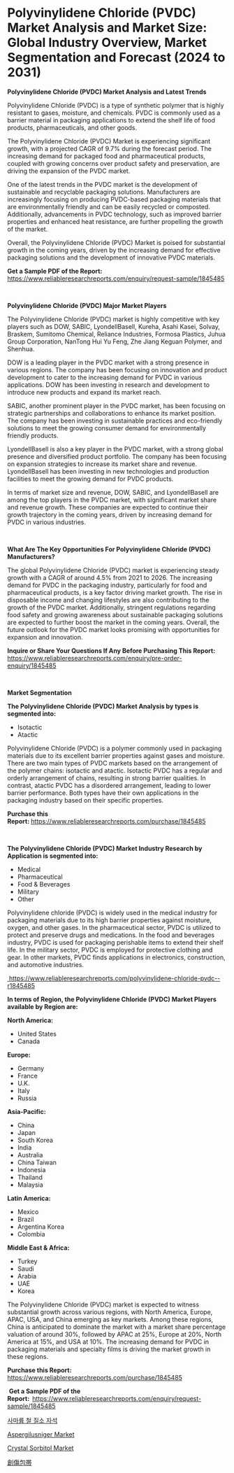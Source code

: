 <p><h1>Polyvinylidene Chloride (PVDC) Market Analysis and Market Size: Global Industry Overview, Market Segmentation and Forecast (2024 to 2031)</h1></p><p><strong>Polyvinylidene Chloride (PVDC) Market Analysis and Latest Trends</strong></p>
<p><p>Polyvinylidene Chloride (PVDC) is a type of synthetic polymer that is highly resistant to gases, moisture, and chemicals. PVDC is commonly used as a barrier material in packaging applications to extend the shelf life of food products, pharmaceuticals, and other goods.</p><p>The Polyvinylidene Chloride (PVDC) Market is experiencing significant growth, with a projected CAGR of 9.7% during the forecast period. The increasing demand for packaged food and pharmaceutical products, coupled with growing concerns over product safety and preservation, are driving the expansion of the PVDC market.</p><p>One of the latest trends in the PVDC market is the development of sustainable and recyclable packaging solutions. Manufacturers are increasingly focusing on producing PVDC-based packaging materials that are environmentally friendly and can be easily recycled or composted. Additionally, advancements in PVDC technology, such as improved barrier properties and enhanced heat resistance, are further propelling the growth of the market.</p><p>Overall, the Polyvinylidene Chloride (PVDC) Market is poised for substantial growth in the coming years, driven by the increasing demand for effective packaging solutions and the development of innovative PVDC materials.</p></p>
<p><strong>Get a Sample PDF of the Report:&nbsp;</strong> <a href="https://www.reliableresearchreports.com/enquiry/request-sample/1845485">https://www.reliableresearchreports.com/enquiry/request-sample/1845485</a></p>
<p>&nbsp;</p>
<p><strong>Polyvinylidene Chloride (PVDC) Major Market Players</strong></p>
<p><p>The Polyvinylidene Chloride (PVDC) market is highly competitive with key players such as DOW, SABIC, LyondellBasell, Kureha, Asahi Kasei, Solvay, Braskem, Sumitomo Chemical, Reliance Industries, Formosa Plastics, Juhua Group Corporation, NanTong Hui Yu Feng, Zhe Jiang Keguan Polymer, and Shenhua.</p><p>DOW is a leading player in the PVDC market with a strong presence in various regions. The company has been focusing on innovation and product development to cater to the increasing demand for PVDC in various applications. DOW has been investing in research and development to introduce new products and expand its market reach.</p><p>SABIC, another prominent player in the PVDC market, has been focusing on strategic partnerships and collaborations to enhance its market position. The company has been investing in sustainable practices and eco-friendly solutions to meet the growing consumer demand for environmentally friendly products.</p><p>LyondellBasell is also a key player in the PVDC market, with a strong global presence and diversified product portfolio. The company has been focusing on expansion strategies to increase its market share and revenue. LyondellBasell has been investing in new technologies and production facilities to meet the growing demand for PVDC products.</p><p>In terms of market size and revenue, DOW, SABIC, and LyondellBasell are among the top players in the PVDC market, with significant market share and revenue growth. These companies are expected to continue their growth trajectory in the coming years, driven by increasing demand for PVDC in various industries.</p></p>
<p>&nbsp;</p>
<p><strong>What Are The Key Opportunities For Polyvinylidene Chloride (PVDC) Manufacturers?</strong></p>
<p><p>The global Polyvinylidene Chloride (PVDC) market is experiencing steady growth with a CAGR of around 4.5% from 2021 to 2026. The increasing demand for PVDC in the packaging industry, particularly for food and pharmaceutical products, is a key factor driving market growth. The rise in disposable income and changing lifestyles are also contributing to the growth of the PVDC market. Additionally, stringent regulations regarding food safety and growing awareness about sustainable packaging solutions are expected to further boost the market in the coming years. Overall, the future outlook for the PVDC market looks promising with opportunities for expansion and innovation.</p></p>
<p><strong>Inquire or Share Your Questions If Any Before Purchasing This Report:</strong> <a href="https://www.reliableresearchreports.com/enquiry/pre-order-enquiry/1845485">https://www.reliableresearchreports.com/enquiry/pre-order-enquiry/1845485</a></p>
<p>&nbsp;</p>
<p><strong>Market Segmentation</strong></p>
<p><strong>The Polyvinylidene Chloride (PVDC) Market Analysis by types is segmented into:</strong></p>
<p><ul><li>Isotactic</li><li>Atactic</li></ul></p>
<p><p>Polyvinylidene Chloride (PVDC) is a polymer commonly used in packaging materials due to its excellent barrier properties against gases and moisture. There are two main types of PVDC markets based on the arrangement of the polymer chains: isotactic and atactic. Isotactic PVDC has a regular and orderly arrangement of chains, resulting in strong barrier qualities. In contrast, atactic PVDC has a disordered arrangement, leading to lower barrier performance. Both types have their own applications in the packaging industry based on their specific properties.</p></p>
<p><strong>Purchase this Report:&nbsp;</strong><a href="https://www.reliableresearchreports.com/purchase/1845485">https://www.reliableresearchreports.com/purchase/1845485</a></p>
<p>&nbsp;</p>
<p><strong>The Polyvinylidene Chloride (PVDC) Market Industry Research by Application is segmented into:</strong></p>
<p><ul><li>Medical</li><li>Pharmaceutical</li><li>Food & Beverages</li><li>Military</li><li>Other</li></ul></p>
<p><p>Polyvinylidene chloride (PVDC) is widely used in the medical industry for packaging materials due to its high barrier properties against moisture, oxygen, and other gases. In the pharmaceutical sector, PVDC is utilized to protect and preserve drugs and medications. In the food and beverages industry, PVDC is used for packaging perishable items to extend their shelf life. In the military sector, PVDC is employed for protective clothing and gear. In other markets, PVDC finds applications in electronics, construction, and automotive industries.</p></p>
<p><a href="https://www.reliableresearchreports.com/polyvinylidene-chloride-pvdc--r1845485">&nbsp;https://www.reliableresearchreports.com/polyvinylidene-chloride-pvdc--r1845485</a></p>
<p><strong>In terms of Region, the Polyvinylidene Chloride (PVDC) Market Players available by Region are:</strong></p>
<p>
    <p> <strong> North America: </strong>
        <ul>
            <li>United States</li>
            <li>Canada</li>
        </ul>
        </p> 
    <p> <strong> Europe: </strong>
        <ul>
            <li>Germany</li>
            <li>France</li>
            <li>U.K.</li>
            <li>Italy</li>
            <li>Russia</li>
        </ul>
        </p> 
    <p> <strong> Asia-Pacific: </strong>
        <ul>
            <li>China</li>
            <li>Japan</li>
            <li>South Korea</li>
            <li>India</li>
            <li>Australia</li>
            <li>China Taiwan</li>
            <li>Indonesia</li>
            <li>Thailand</li>
            <li>Malaysia</li>
        </ul>
        </p> 
    <p> <strong> Latin America: </strong>
        <ul>
            <li>Mexico</li>
            <li>Brazil</li>
            <li>Argentina Korea</li>
            <li>Colombia</li>
        </ul>
        </p> 
    <p> <strong> Middle East & Africa: </strong>
        <ul>
            <li>Turkey</li>
            <li>Saudi</li>
            <li>Arabia</li>
            <li>UAE</li>
            <li>Korea</li>
        </ul>
    </p>
    </p>
<p><p>The Polyvinylidene Chloride (PVDC) market is expected to witness substantial growth across various regions, with North America, Europe, APAC, USA, and China emerging as key markets. Among these regions, China is anticipated to dominate the market with a market share percentage valuation of around 30%, followed by APAC at 25%, Europe at 20%, North America at 15%, and USA at 10%. The increasing demand for PVDC in packaging materials and specialty films is driving the market growth in these regions.</p></p>
<p><strong>Purchase this Report: </strong><a href="https://www.reliableresearchreports.com/purchase/1845485">https://www.reliableresearchreports.com/purchase/1845485</a></p>
<p>&nbsp;<strong>Get a Sample PDF of the Report:&nbsp;&nbsp;</strong><a href="https://www.reliableresearchreports.com/enquiry/request-sample/1845485">https://www.reliableresearchreports.com/enquiry/request-sample/1845485</a></p>
<p><strong></strong></p>
<p><p><a href="https://github.com/konokaryan/Market-Research-Report-List-1/blob/main/6151791144470.md">사마륨 철 질소 자석</a></p><p><a href="https://github.com/IzaiahBartell/Market-Research-Report-List-1/blob/main/aspergilusniger-market.md">Aspergilusniger Market</a></p><p><a href="https://github.com/biheemgalvinlouises6hokrh3h/Market-Research-Report-List-3/blob/main/crystal-sorbitol-market.md">Crystal Sorbitol Market</a></p><p><a href="https://github.com/LenoraKris2023/Market-Research-Report-List-1/blob/main/7568111138430.md">創傷包帯</a></p></p>